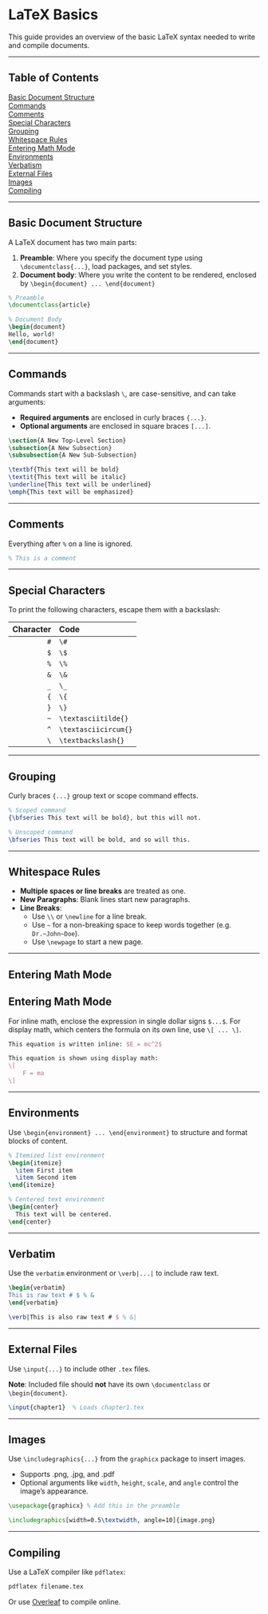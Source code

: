 # LaTeX Basics

This guide provides an overview of the basic LaTeX syntax needed to write and compile documents.

---

## Table of Contents

[Basic Document Structure](#basic-document-structure)   
[Commands](#commands)   
[Comments](#comments)    
[Special Characters](#special-characters)    
[Grouping](#grouping)    
[Whitespace Rules](#whitespace-rules)   
[Entering Math Mode](#entering-math-mode)   
[Environments](#environments)   
[Verbatism](#verbatim)   
[External Files](#external-files)   
[Images](#images)   
[Compiling](#compiling)   

---

## Basic Document Structure

A LaTeX document has two main parts:
1. **Preamble**: Where you specify the document type using `\documentclass{...}`, load packages, and set styles.
2. **Document body**: Where you write the content to be rendered, enclosed by `\begin{document} ... \end{document}`

```latex
% Preamble
\documentclass{article}

% Document Body
\begin{document}
Hello, world!
\end{document}
```

---

## Commands

Commands start with a backslash `\`, are case-sensitive, and can take arguments:
- **Required arguments** are enclosed in curly braces `{...}`.
- **Optional arguments** are enclosed in square braces `[...]`.

```latex
\section{A New Top-Level Section}
\subsection{A New Subsection}
\subsubsection{A New Sub-Subsection}

\textbf{This text will be bold}
\textit{This text will be italic}
\underline{This text will be underlined}
\emph{This text will be emphasized}
```

---

## Comments

Everything after `%` on a line is ignored.

```latex
% This is a comment
```

---

## Special Characters

To print the following characters, escape them with a backslash:

| Character | Code                 |
| --------: | :------------------- |
|       `#` | `\#`                 |
|       `$` | `\$`                 |
|       `%` | `\%`                 |
|       `&` | `\&`                 |
|       `_` | `\_`                 |
|       `{` | `\{`                 |
|       `}` | `\}`                 |
|       `~` | `\textasciitilde{}`  |
|       `^` | `\textasciicircum{}` |
|       `\` | `\textbackslash{}`   |

---

## Grouping

Curly braces `{...}` group text or scope command effects.

```latex
% Scoped command
{\bfseries This text will be bold}, but this will not.

% Unscoped command
\bfseries This text will be bold, and so will this.
```

---

## Whitespace Rules

- **Multiple spaces or line breaks** are treated as one.
- **New Paragraphs**: Blank lines start new paragraphs.
- **Line Breaks**:
  - Use `\\` or `\newline` for a line break.
  - Use `~` for a non-breaking space to keep words together (e.g. `Dr.~John~Doe`).
  - Use `\newpage` to start a new page.

---

## Entering Math Mode

## Entering Math Mode

For inline math, enclose the expression in single dollar signs `$...$`. For display math, which centers the formula on its own line, use `\[ ... \]`.

```latex
This equation is written inline: $E = mc^2$

This equation is shown using display math:
\[
    F = ma
\]
```

---

## Environments

Use `\begin{environment} ... \end{environment}` to structure and format blocks of content.

```latex
% Itemized list environment
\begin{itemize}
  \item First item
  \item Second item
\end{itemize}

% Centered text environment
\begin{center}
  This text will be centered.
\end{center}
```

---

## Verbatim

Use the `verbatim` environment or `\verb|...|` to include raw text.

```latex
\begin{verbatim}
This is raw text # $ % &
\end{verbatim}

\verb|This is also raw text # $ % &|
```

---

## External Files

Use `\input{...}` to include other `.tex` files.

**Note**: Included file should **not** have its own `\documentclass` or `\begin{document}`.

```latex
\input{chapter1}  % Loads chapter1.tex
```

---

## Images

Use `\includegraphics{...}` from the `graphicx` package to insert images.
- Supports .png, .jpg, and .pdf
- Optional arguments like `width`, `height`, `scale`, and `angle` control the image’s appearance.

```latex
\usepackage{graphicx} % Add this in the preamble

\includegraphics[width=0.5\textwidth, angle=10]{image.png}
```

---

## Compiling

Use a LaTeX compiler like `pdflatex`:

```bash
pdflatex filename.tex
```

Or use [Overleaf](https://www.overleaf.com/) to compile online.
